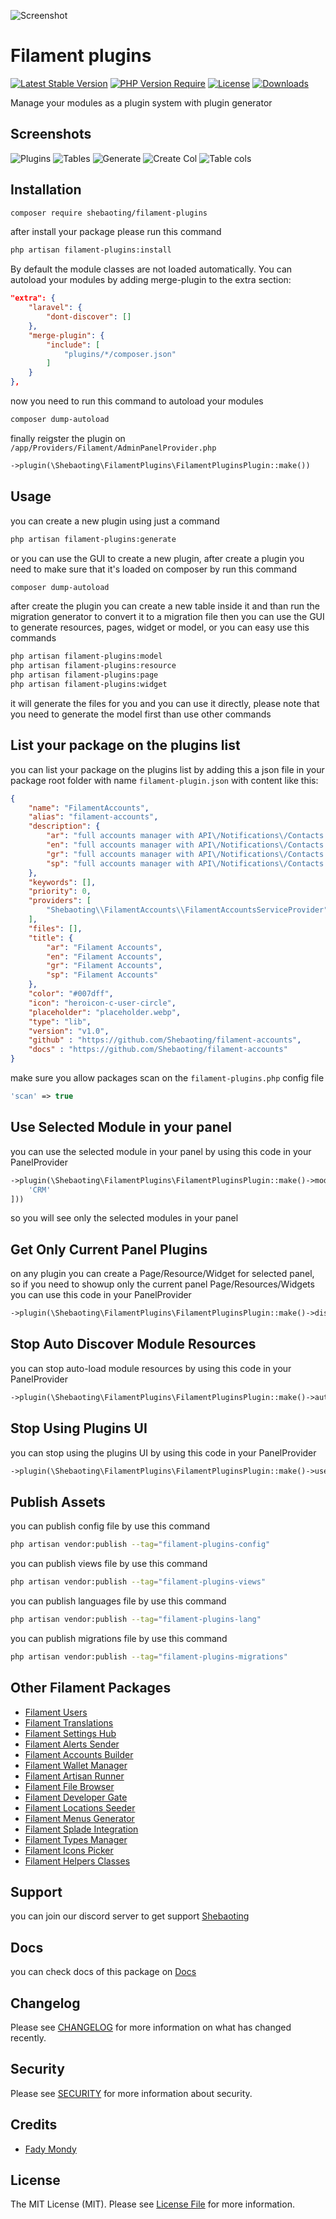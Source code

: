 ![Screenshot](https://raw.githubusercontent.com/shebaoting/filament-plugins/master/arts/3x1io-tomato-plugins.jpg)

# Filament plugins

[![Latest Stable Version](https://poser.pugx.org/shebaoting/filament-plugins/version.svg)](https://packagist.org/packages/shebaoting/filament-plugins)
[![PHP Version Require](http://poser.pugx.org/shebaoting/filament-plugins/require/php)](https://packagist.org/packages/shebaoting/filament-plugins)
[![License](https://poser.pugx.org/shebaoting/filament-plugins/license.svg)](https://packagist.org/packages/shebaoting/filament-plugins)
[![Downloads](https://poser.pugx.org/shebaoting/filament-plugins/d/total.svg)](https://packagist.org/packages/shebaoting/filament-plugins)

Manage your modules as a plugin system with plugin generator

## Screenshots

![Plugins](https://raw.githubusercontent.com/Shebaoting/filament-plugins/master/arts/plugins.png)
![Tables](https://raw.githubusercontent.com/Shebaoting/filament-plugins/master/arts/tables.png)
![Generate](https://raw.githubusercontent.com/Shebaoting/filament-plugins/master/arts/generate.png)
![Create Col](https://raw.githubusercontent.com/Shebaoting/filament-plugins/master/arts/create-col.png)
![Table cols](https://raw.githubusercontent.com/Shebaoting/filament-plugins/master/arts/table-cols.png)

## Installation

```bash
composer require shebaoting/filament-plugins
```
after install your package please run this command

```bash
php artisan filament-plugins:install
```

By default the module classes are not loaded automatically. You can autoload your modules by adding merge-plugin to the extra section:

```json
"extra": {
    "laravel": {
        "dont-discover": []
    },
    "merge-plugin": {
        "include": [
            "plugins/*/composer.json"
        ]
    }
},
```

now you need to run this command to autoload your modules

```bash
composer dump-autoload
```

finally reigster the plugin on `/app/Providers/Filament/AdminPanelProvider.php`

```php
->plugin(\Shebaoting\FilamentPlugins\FilamentPluginsPlugin::make())
```

## Usage

you can create a new plugin using just a command

```bash
php artisan filament-plugins:generate
```

or you can use the GUI to create a new plugin, after create a plugin you need to make sure that it's loaded on composer by run this command

```bash
composer dump-autoload
```

after create the plugin you can create a new table inside it and than run the migration generator to convert it to a migration file then you can use the GUI to generate resources, pages, widget or model, or you can easy use this commands

```bash
php artisan filament-plugins:model
php artisan filament-plugins:resource
php artisan filament-plugins:page
php artisan filament-plugins:widget
```

it will generate the files for you and you can use it directly, please note that you need to generate the model first than use other commands

## List your package on the plugins list

you can list your package on the plugins list by adding this a json file in your package root folder with name `filament-plugin.json` with content like this:

```json
{
    "name": "FilamentAccounts",
    "alias": "filament-accounts",
    "description": {
        "ar": "full accounts manager with API\/Notifications\/Contacts to manage your contacts and accounts",
        "en": "full accounts manager with API\/Notifications\/Contacts to manage your contacts and accounts",
        "gr": "full accounts manager with API\/Notifications\/Contacts to manage your contacts and accounts",
        "sp": "full accounts manager with API\/Notifications\/Contacts to manage your contacts and accounts"
    },
    "keywords": [],
    "priority": 0,
    "providers": [
        "Shebaoting\\FilamentAccounts\\FilamentAccountsServiceProvider"
    ],
    "files": [],
    "title": {
        "ar": "Filament Accounts",
        "en": "Filament Accounts",
        "gr": "Filament Accounts",
        "sp": "Filament Accounts"
    },
    "color": "#007dff",
    "icon": "heroicon-c-user-circle",
    "placeholder": "placeholder.webp",
    "type": "lib",
    "version": "v1.0",
    "github" : "https://github.com/Shebaoting/filament-accounts",
    "docs" : "https://github.com/Shebaoting/filament-accounts"
}
```

make sure you allow packages scan on the `filament-plugins.php` config file

```php
'scan' => true
```

## Use Selected Module in your panel

you can use the selected module in your panel by using this code in your PanelProvider

```php
->plugin(\Shebaoting\FilamentPlugins\FilamentPluginsPlugin::make()->modules([
    'CRM'
]))
```

so you will see only the selected modules in your panel

## Get Only Current Panel Plugins

on any plugin you can create a Page/Resource/Widget for selected panel, so if you need to showup only the current panel Page/Resources/Widgets you can use this code in your PanelProvider

```php
->plugin(\Shebaoting\FilamentPlugins\FilamentPluginsPlugin::make()->discoverCurrentPanelOnly())
```

## Stop Auto Discover Module Resources

you can stop auto-load module resources by using this code in your PanelProvider

```php
->plugin(\Shebaoting\FilamentPlugins\FilamentPluginsPlugin::make()->autoDiscoverModules(false))
```

## Stop Using Plugins UI

you can stop using the plugins UI by using this code in your PanelProvider

```php
->plugin(\Shebaoting\FilamentPlugins\FilamentPluginsPlugin::make()->useUI(false))
```

## Publish Assets

you can publish config file by use this command

```bash
php artisan vendor:publish --tag="filament-plugins-config"
```

you can publish views file by use this command

```bash
php artisan vendor:publish --tag="filament-plugins-views"
```

you can publish languages file by use this command

```bash
php artisan vendor:publish --tag="filament-plugins-lang"
```

you can publish migrations file by use this command

```bash
php artisan vendor:publish --tag="filament-plugins-migrations"
```

## Other Filament Packages

- [Filament Users](https://www.github.com/Shebaoting/filament-users)
- [Filament Translations](https://www.github.com/Shebaoting/filament-translations)
- [Filament Settings Hub](https://www.github.com/Shebaoting/filament-settings-hub)
- [Filament Alerts Sender](https://www.github.com/Shebaoting/filament-alerts)
- [Filament Accounts Builder](https://www.github.com/Shebaoting/filament-accounts)
- [Filament Wallet Manager](https://www.github.com/Shebaoting/filament-wallet)
- [Filament Artisan Runner](https://www.github.com/Shebaoting/filament-artisan)
- [Filament File Browser](https://www.github.com/Shebaoting/filament-browser)
- [Filament Developer Gate](https://www.github.com/Shebaoting/filament-developer-gate)
- [Filament Locations Seeder](https://www.github.com/Shebaoting/filament-locations)
- [Filament Menus Generator](https://www.github.com/Shebaoting/filament-menus)
- [Filament Splade Integration](https://www.github.com/Shebaoting/filament-splade)
- [Filament Types Manager](https://www.github.com/Shebaoting/filament-types)
- [Filament Icons Picker](https://www.github.com/Shebaoting/filament-icons)
- [Filament Helpers Classes](https://www.github.com/Shebaoting/filament-helpers)


## Support

you can join our discord server to get support [Shebaoting](https://discord.gg/Xqmt35Uh)

## Docs

you can check docs of this package on [Docs](https://docs.Shebaoting.com/filament/filament-plugins)

## Changelog

Please see [CHANGELOG](CHANGELOG.md) for more information on what has changed recently.

## Security

Please see [SECURITY](SECURITY.md) for more information about security.

## Credits

- [Fady Mondy](https://wa.me/+201207860084)

## License

The MIT License (MIT). Please see [License File](LICENSE.md) for more information.
